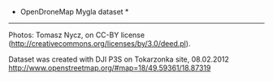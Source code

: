 * OpenDroneMap Mygla dataset *

---

Photos: Tomasz Nycz, on CC-BY license (http://creativecommons.org/licenses/by/3.0/deed.pl).

Dataset was created with DJI P3S on Tokarzonka site, 08.02.2012 
http://www.openstreetmap.org/#map=18/49.59361/18.87319


